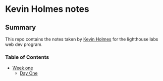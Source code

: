 # Kevin Holmes notes
## Summary
This repo contains the notes taken by [Kevin Holmes](https://github.com/sendd-k) for the lighthouse labs web dev program. 

### Table of Contents
* [Week one](/week_1/)
  * [Day One](/week_1/day_1/)